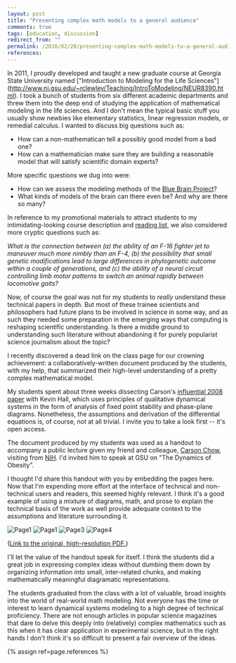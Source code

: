 ```yaml
---
layout: post
title: "Presenting complex math models to a general audience"
comments: true
tags: [education, discussion]
redirect_from: ""
permalink: /2016/02/28/presenting-complex-math-models-to-a-general-audience
references:
---
```


In 2011, I proudly developed and taught a new graduate course at
Georgia State University named
["Introduction to Modeling for the Life Sciences"]
(http://www.ni.gsu.edu/~rclewley/Teaching/IntroToModeling/NEUR8390.html). I took a bunch of students from six
different academic departments and threw them into the deep end of studying the
application of mathematical modeling in the life sciences. And I don't mean the typical
basic stuff you usually show newbies like elementary statistics,
linear regression models, or remedial calculus. I wanted to discuss big
questions such as:

* How can a non-mathematican tell a possibly good model from a bad one?
* How can a mathematician make sure they are building a reasonable
  model that will satisfy scientific domain experts?

More specific questions we dug into were:

* How can we assess the modeling methods of the [Blue Brain Project](http://bluebrain.epfl.ch/)?
* What kinds of models of the brain can there even be? And why are there
  so many?

In reference to my promotional materials to attract students to my
intimidating-looking course description and [reading list](http://www2.gsu.edu/~matrhc/NEUR8790-papers.html), we also considered more
cryptic questions such as:

*What is the connection between (a) the
ability of an F-16 fighter jet to maneuver much more nimbly than an
F-4, (b) the possibility that small genetic modifications lead to
large differences in phylogenetic outcome within a couple of
generations, and (c) the ability of a neural circuit controlling limb
motor patterns to switch an animal rapidly between locomotive gaits?*

Now, of course the goal was not for my students to *really* understand
these technical papers in depth. But most of these trainee scientists
and philosophers had future plans to be involved in science in some
way, and as such they needed some preparation in the emerging ways that
computing is reshaping scientific understanding. Is there a middle
ground to understanding such literature without abandoning it for
purely popularist science journalism about the topic?

I recently discovered a dead link on the class page for our crowning
achievement: a collaboratively-written document produced by the
students, with my help, that summarized their high-level understanding
of a pretty complex mathematical model. 

My students spent about three weeks dissecting Carson's [influential 2008
paper](http://www.ncbi.nlm.nih.gov/pmc/articles/PMC2266991/) with Kevin Hall,
which uses principles of qualitative dynamical
systems in the form of analysis of fixed point stability and
phase-plane diagrams. Nonetheless, the assumptions and derivation of
the differential equations is, of course, not at all trivial. I invite
you to take a look first -- it's open access.

The document produced by my students was used as a handout to
accompany a public lecture given my friend and colleague, [Carson Chow](http://sciencehouse.wordpress.com),
visiting from [NIH](http://irp.nih.gov/pi/carson-chow). I'd invited
him to speak at GSU on "The Dynamics of Obesity".

I thought I'd share this handout with you by embedding the pages here.
Now that I'm expending more effort at the interface of technical and
non-technical users and readers, this seemed highly relevant. I think
it's a good example of using a mixture of diagrams, math, and prose
to explain the technical basis of the work as well provide adequate
context to the assumptions and literature surrounding it.

![Page1](http://github.com/robclewley/robclewley.github.io/blob/master/assets/obesity/ChowHandout1.jpg?raw=true)
![Page1](http://github.com/robclewley/robclewley.github.io/blob/master/assets/obesity/ChowHandout2.jpg?raw=true)
![Page3](http://github.com/robclewley/robclewley.github.io/blob/master/assets/obesity/ChowHandout3.jpg?raw=true)
![Page4](http://github.com/robclewley/robclewley.github.io/blob/master/assets/obesity/ChowHandout4.jpg?raw=true)

([Link to the original, high-resolution PDF.](http://github.com/robclewley/robclewley.github.io/blob/master/assets/obesity/ChowHandout.pdf?raw=true))

I'll let the value of the handout speak for itself. I think the students did a
great job in expressing complex ideas without dumbing them down by
organizing information into small, inter-related chunks, and making
mathematically meaningful diagramatic representations.

The students graduated from the class with a lot of valuable,
broad insights into the world of real-world math modeling. Not
everyone has the time or interest to learn dynamical systems modeling
to a high degree of technical proficiency. There are not enough
articles in popular science magazines that dare to delve this deeply
into (relatively) complex mathematics such as this when it has clear
application in experimental science, but in the right hands I don't think it's so
difficult to present a fair overview of the ideas.


{% assign ref=page.references %}


